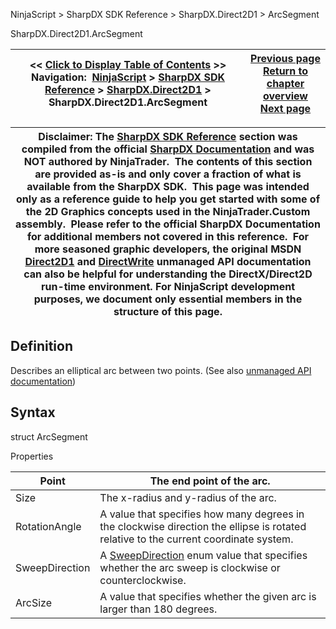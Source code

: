 ﻿
NinjaScript > SharpDX SDK Reference > SharpDX.Direct2D1 > ArcSegment

SharpDX.Direct2D1.ArcSegment

| << [Click to Display Table of Contents](sharpdx_direct2d1_arcsegment.md) >> **Navigation:**     [NinjaScript](ninjascript.md) > [SharpDX SDK Reference](sharpdx_sdk_reference.md) > [SharpDX.Direct2D1](sharpdx_direct2d1.md) > SharpDX.Direct2D1.ArcSegment | [Previous page](sharpdx_direct2d1_antialiasmode.md) [Return to chapter overview](sharpdx_direct2d1.md) [Next page](sharpdx_direct2d1_arcsize.md) |
| --- | --- |

| Disclaimer: The [SharpDX SDK Reference](sharpdx_sdk_reference.md) section was compiled from the official [SharpDX Documentation](http://sharpdx.org/) and was NOT authored by NinjaTrader.  The contents of this section are provided as-is and only cover a fraction of what is available from the SharpDX SDK.  This page was intended only as a reference guide to help you get started with some of the 2D Graphics concepts used in the NinjaTrader.Custom assembly.  Please refer to the official SharpDX Documentation for additional members not covered in this reference.  For more seasoned graphic developers, the original MSDN [Direct2D1](https://msdn.microsoft.com/en-us/library/windows/desktop/dd370990.aspx) and [DirectWrite](https://msdn.microsoft.com/en-us/library/windows/desktop/dd368038.aspx) unmanaged API documentation can also be helpful for understanding the DirectX/Direct2D run-time environment. For NinjaScript development purposes, we document only essential members in the structure of this page. |
| --- |

## Definition
Describes an elliptical arc between two points.
(See also [unmanaged API documentation](http://msdn.microsoft.com/en-us/library/dd368065.aspx))
 
## Syntax
struct ArcSegment
   

Properties

| Point | The end point of the arc. |
| --- | --- |
| Size | The x-radius and y-radius of the arc. |
| RotationAngle | A value that specifies how many degrees in the clockwise direction the ellipse is rotated relative to the current coordinate system. |
| SweepDirection | A [SweepDirection](sharpdx_direct2d1_sweepdirection.md) enum value that specifies whether the arc sweep is clockwise or counterclockwise. |
| ArcSize | A value that specifies whether the given arc is larger than 180 degrees. |
